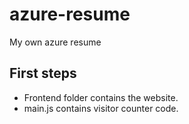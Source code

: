 # azure-resume
My own azure resume

## First steps
- Frontend folder contains the website.
- main.js contains visitor counter code.

